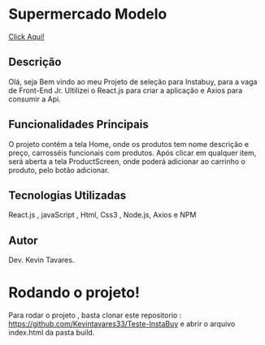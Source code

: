 # Supermercado Modelo
<a href='https://teste-insta-buy.vercel.app/'>Click Aqui!</a>


## Descrição
Olá, seja Bem vindo ao meu Projeto de seleção para Instabuy, para a vaga de Front-End Jr.
Ultilizei o React.js para criar a aplicação e  Axios para consumir a Api.

## Funcionalidades Principais
O projeto contém a tela Home, onde os produtos tem nome descrição e preço, carrosséis funcionais  com produtos.
Após clicar em qualquer item, será aberta a tela ProductScreen, onde poderá adicionar ao carrinho o produto, pelo botão adicionar.

## Tecnologias Utilizadas
React.js , javaScript , Html, Css3 , Node.js, Axios e NPM


## Autor
Dev. Kevin Tavares.

# Rodando o projeto!
Para rodar o projeto , basta clonar este repositorio : https://github.com/Kevintavares33/Teste-InstaBuy 
e abrir o arquivo index.html da pasta  build.

